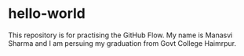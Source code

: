 # hello-world
This repository is for practising the GitHub Flow.
My name is Manasvi Sharma and I am persuing my graduation from Govt College Haimrpur.
